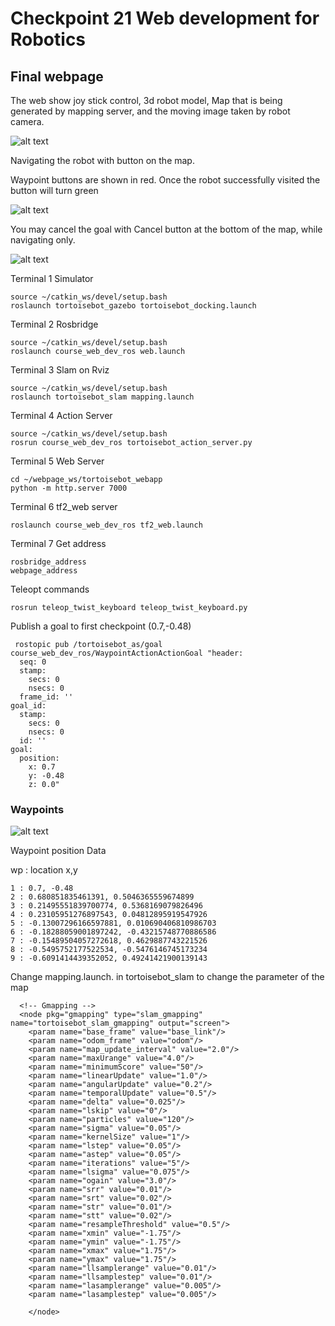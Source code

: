 # Checkpoint 21 Web development for Robotics

## Final webpage
The web show joy stick control, 3d robot model, Map that is being generated by mapping server, and the moving image taken by robot camera.

![alt text](Result_web.png)


Navigating the robot with button on the map.

Waypoint buttons are shown in red. Once the robot successfully visited the button will turn green

![alt text](Result_waypoint_button.png)

You may cancel the goal with Cancel button at the bottom of the map, while navigating only.

![alt text](Result_waypoint_button_while_action.png)

Terminal 1 Simulator

```
source ~/catkin_ws/devel/setup.bash
roslaunch tortoisebot_gazebo tortoisebot_docking.launch
```

Terminal 2 Rosbridge

```
source ~/catkin_ws/devel/setup.bash
roslaunch course_web_dev_ros web.launch
```

Terminal 3 Slam on Rviz

```
source ~/catkin_ws/devel/setup.bash
roslaunch tortoisebot_slam mapping.launch
```

Terminal 4 Action Server

```
source ~/catkin_ws/devel/setup.bash
rosrun course_web_dev_ros tortoisebot_action_server.py
```

Terminal 5 Web Server

```
cd ~/webpage_ws/tortoisebot_webapp
python -m http.server 7000
```

Terminal 6 tf2_web server

```
roslaunch course_web_dev_ros tf2_web.launch
```

Terminal 7 Get address

```
rosbridge_address
webpage_address
```

Teleopt commands

```
rosrun teleop_twist_keyboard teleop_twist_keyboard.py
```

Publish a goal to first checkpoint (0.7,-0.48)

```
 rostopic pub /tortoisebot_as/goal course_web_dev_ros/WaypointActionActionGoal "header:
  seq: 0
  stamp:
    secs: 0
    nsecs: 0
  frame_id: ''
goal_id:
  stamp:
    secs: 0
    nsecs: 0
  id: ''
goal:
  position:
    x: 0.7
    y: -0.48
    z: 0.0"
```

### Waypoints 

![alt text](waypoints_with_buttons.png)


Waypoint position Data 

wp : location x,y

```
1 : 0.7, -0.48
2 : 0.680851835461391, 0.5046365559674899
3 : 0.21495551839700774, 0.5368169079826496
4 : 0.23105951276897543, 0.04812895919547926
5 : -0.13007296166597881, 0.010690406810986703
6 : -0.18288059001897242, -0.43215748770886586
7 : -0.15489504057272618, 0.4629887743221526
8 : -0.5495752177522534, -0.5476146745173234
9 : -0.6091414439352052, 0.49241421900139143
```

Change mapping.launch. in tortoisebot_slam to change the parameter of the map

```
  <!-- Gmapping -->
  <node pkg="gmapping" type="slam_gmapping" name="tortoisebot_slam_gmapping" output="screen">
    <param name="base_frame" value="base_link"/>
    <param name="odom_frame" value="odom"/>
    <param name="map_update_interval" value="2.0"/>
    <param name="maxUrange" value="4.0"/>
    <param name="minimumScore" value="50"/>
    <param name="linearUpdate" value="1.0"/>
    <param name="angularUpdate" value="0.2"/>
    <param name="temporalUpdate" value="0.5"/>
    <param name="delta" value="0.025"/>
    <param name="lskip" value="0"/>
    <param name="particles" value="120"/>
    <param name="sigma" value="0.05"/>
    <param name="kernelSize" value="1"/>
    <param name="lstep" value="0.05"/>
    <param name="astep" value="0.05"/>
    <param name="iterations" value="5"/>
    <param name="lsigma" value="0.075"/>
    <param name="ogain" value="3.0"/>
    <param name="srr" value="0.01"/>
    <param name="srt" value="0.02"/>
    <param name="str" value="0.01"/>
    <param name="stt" value="0.02"/>
    <param name="resampleThreshold" value="0.5"/>
    <param name="xmin" value="-1.75"/>
    <param name="ymin" value="-1.75"/>
    <param name="xmax" value="1.75"/>
    <param name="ymax" value="1.75"/>
    <param name="llsamplerange" value="0.01"/>
    <param name="llsamplestep" value="0.01"/>
    <param name="lasamplerange" value="0.005"/>
    <param name="lasamplestep" value="0.005"/>

    </node>
```